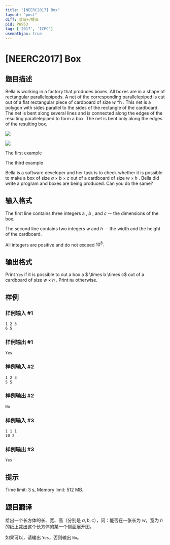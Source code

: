 ```yaml
---
title: "[NEERC2017] Box"
layout: "post"
diff: 普及+/提高
pid: P6953
tag: ['2017', 'ICPC']
usemathjax: true
---
```


# [NEERC2017] Box
## 题目描述



Bella is working in a factory that produces boxes. All boxes are in a shape of rectangular parallelepipeds. A net of the corresponding parallelepiped is cut out of a flat rectangular piece of cardboard of size $w$ *h . This net is a polygon with sides parallel to the sides of the rectangle of the cardboard. The net is bent along several lines and is connected along the edges of the resulting parallelepiped to form a box. The net is bent only along the edges of the resulting box.

![](https://onlinejudgeimages.s3-ap-northeast-1.amazonaws.com/problem/15284/1.png)

![](https://onlinejudgeimages.s3-ap-northeast-1.amazonaws.com/problem/15284/2.png)

The first example

The third example

Bella is a software developer and her task is to check whether it is possible to make a box of size $a \times b \times c$ out of a cardboard of size $w \times h$ . Bella did write a program and boxes are being produced. Can you do the same?


## 输入格式



The first line contains three integers a , $b$ , and $c$ -- the dimensions of the box.

The second line contains two integers $w$ and $h$ -- the width and the height of the cardboard.

All integers are positive and do not exceed $10^{8}.$


## 输出格式



Print `Yes` if it is possible to cut a box a $ \times b \times c$ out of a cardboard of size $w \times h$ . Print `No` otherwise.


## 样例

### 样例输入 #1
```
1 2 3
6 5

```
### 样例输出 #1
```
Yes

```
### 样例输入 #2
```
1 2 3
5 5

```
### 样例输出 #2
```
No

```
### 样例输入 #3
```
1 1 1
10 2

```
### 样例输出 #3
```
Yes

```
## 提示

Time limit: 3 s, Memory limit: 512 MB. 


## 题目翻译

给出一个长方体的长、宽、高（分别是 $a, b, c$），问：能否在一张长为 $w$，宽为 $h$ 的纸上裁出这个长方体的某一个侧面展开图。

如果可以，请输出 `Yes`，否则输出 `No`。
